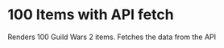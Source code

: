 # 100 Items with API fetch

Renders 100 Guild Wars 2 items. Fetches the data from the API

<!-- STORY -->
